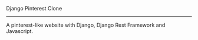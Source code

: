 Django Pinterest Clone
<hr />
A pinterest-like website with Django, Django Rest Framework and Javascript.